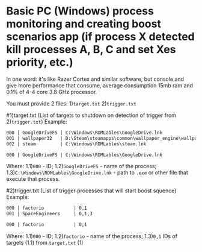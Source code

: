 # Basic PC (Windows) process monitoring and creating boost scenarios app (if process X detected kill processes A, B, C and set Xes priority, etc.)

In one word: it's like Razer Cortex and similar software, but console and give more performance that consume, average consumption 15mb ram and 0.1% of 4-4 core 3.8 GHz processor.

You must provide 2 files: 1)`target.txt`
                          2)`trigger.txt`

#1)target.txt (List of targets to shutdown on detection of trigger from 2)`trigger.txt`)
Example:
```txt
000 | GoogleDriveFS | C:\Windows\RDMLables\GoogleDrive.lnk
001 | wallpaper32   | D:\Steam\steamapps\common\wallpaper_engine\wallpaper32.exe
002 | steam         | C:\Windows\RDMLables\steam.lnk
```

```txt
000 | GoogleDriveFS | C:\Windows\RDMLables\GoogleDrive.lnk
```

Where:
1.1)`000` - ID;
1.2)`GoogleDriveFS` - name of the process;
1.3)`C:\Windows\RDMLables\GoogleDrive.lnk` - path to `.exe` or other file that execute that process.

#2)trigger.txt (List of trigger processes that will start boost squence)
Example:
```txt
000 | factorio           | 0,1
001 | SpaceEngineers     | 0,1,3
```

```txt
000 | factorio           | 0,1
```

Where:
1.1)`000` - ID;
1.2)`factorio` - name of the process;
1.3)`0,1` IDs of targets (1.1) from `target.txt` (1) 













